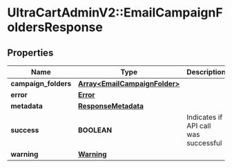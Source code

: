 # UltraCartAdminV2::EmailCampaignFoldersResponse

## Properties
Name | Type | Description | Notes
------------ | ------------- | ------------- | -------------
**campaign_folders** | [**Array&lt;EmailCampaignFolder&gt;**](EmailCampaignFolder.md) |  | [optional] 
**error** | [**Error**](Error.md) |  | [optional] 
**metadata** | [**ResponseMetadata**](ResponseMetadata.md) |  | [optional] 
**success** | **BOOLEAN** | Indicates if API call was successful | [optional] 
**warning** | [**Warning**](Warning.md) |  | [optional] 


